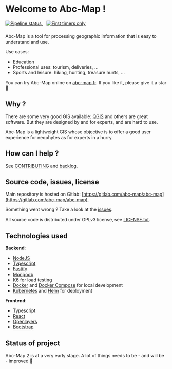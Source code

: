 # Welcome to Abc-Map !

<div style="margin-bottom: 1.5rem">
  <a href="https://gitlab.com/abc-map/abc-map/-/commits/master">
    <img alt="Pipeline status" src="https://gitlab.com/abc-map/abc-map/badges/master/pipeline.svg" />
  </a>&nbsp;&nbsp;
  <a href="https://www.firsttimersonly.com/">
    <img alt="First timers only" src="https://img.shields.io/badge/first--timers--only-friendly-blue.svg?style=flat-square" />
  </a>
</div>

Abc-Map is a tool for processing geographic information that is easy to understand and use.

Use cases:  
- Education
- Professional uses: tourism, deliveries, ...
- Sports and leisure: hiking, hunting, treasure hunts, ...

You can try Abc-Map online on [abc-map.fr](https://abc-map.fr). If you like it, please give it a star 🌟


## Why ?

There are some very good GIS available: [QGIS](https://www.qgis.org) and others are great software. But they are 
designed by and for experts, and are hard to use.  
 
Abc-Map is a lightweight GIS whose objective is to offer a good user experience for neophytes as for experts in a 
hurry.  


## How can I help ?

See [CONTRIBUTING](./CONTRIBUTING.md) and [backlog](./documentation/5_the_bottomless_well.md).


## Source code, issues, license

Main repository is hosted on Gitlab: [https://gitlab.com/abc-map/abc-map](https://gitlab.com/abc-map/abc-map).  

Something went wrong ? Take a look at the [issues](https://gitlab.com/abc-map/abc-map/-/issues).  

All source code is distributed under GPLv3 license, see [LICENSE.txt](./LICENSE.txt).  


## Technologies used

**Backend**:
- [NodeJS](https://nodejs.org/en/)
- [Typescript](https://www.typescriptlang.org/)
- [Fastify](https://www.fastify.io/)
- [Mongodb](https://www.mongodb.com/)
- [K6](https://k6.io/) for load testing
- [Docker](https://www.docker.com/) and [Docker Compose](https://docs.docker.com/compose/) for local development
- [Kubernetes](https://kubernetes.io/) and [Helm](https://helm.sh/) for deployment

**Frontend**:
- [Typescript](https://www.typescriptlang.org/)
- [React](https://reactjs.org/)
- [Openlayers](https://openlayers.org/)
- [Bootstrap](https://getbootstrap.com)


## Status of project

Abc-Map 2 is at a very early stage. A lot of things needs to be - and will be - improved 💪 



